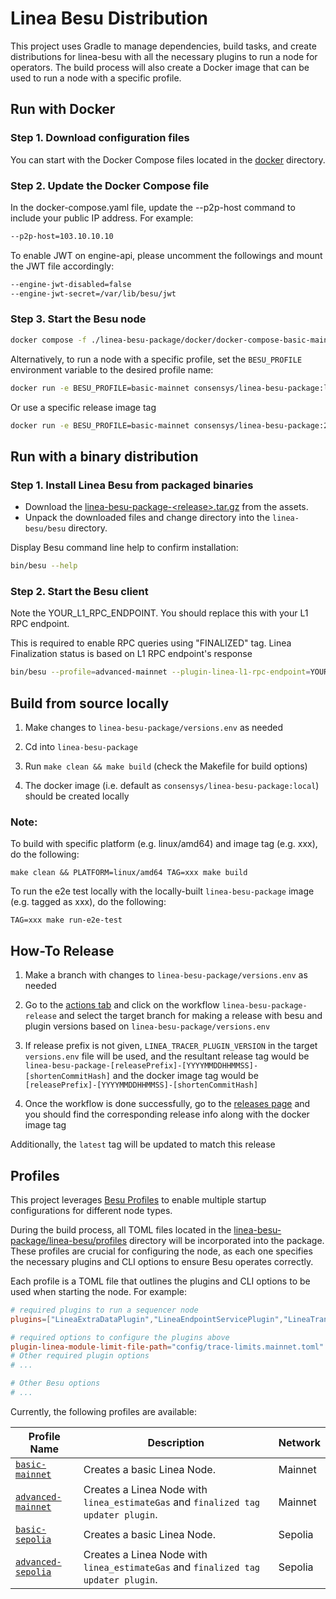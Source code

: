 # Linea Besu Distribution

This project uses Gradle to manage dependencies, build tasks, and create distributions for linea-besu with 
all the necessary plugins to run a node for operators. The build process will also create a Docker image that can be 
used to run a node with a specific profile.

## Run with Docker

### Step 1. Download configuration files

You can start with the Docker Compose files located in the [docker](https://github.com/Consensys/linea-monorepo/tree/main/linea-besu-package/docker) directory.

### Step 2. Update the Docker Compose file
In the docker-compose.yaml file, update the --p2p-host command to include your public IP address. For example:
```sh
--p2p-host=103.10.10.10
```

To enable JWT on engine-api, please uncomment the followings and mount the JWT file accordingly:
```sh
--engine-jwt-disabled=false
--engine-jwt-secret=/var/lib/besu/jwt
```

### Step 3. Start the Besu node
```sh
docker compose -f ./linea-besu-package/docker/docker-compose-basic-mainnet.yaml up
```
Alternatively, to run a node with a specific profile, set the `BESU_PROFILE` environment variable to the desired profile name:

```sh
docker run -e BESU_PROFILE=basic-mainnet consensys/linea-besu-package:latest
```
Or use a specific release image tag
```sh
docker run -e BESU_PROFILE=basic-mainnet consensys/linea-besu-package:2.1.0-20250507100634-6dc9db9
```
## Run with a binary distribution

### Step 1. Install Linea Besu from packaged binaries
*  Download the [linea-besu-package-&lt;release&gt;.tar.gz](https://github.com/Consensys/linea-monorepo/releases?q=linea-besu-package&expanded=true) 
from the assets.
* Unpack the downloaded files and change directory into the `linea-besu/besu`
directory.

Display Besu command line help to confirm installation:
```sh
bin/besu --help
```

### Step 2. Start the Besu client

Note the YOUR_L1_RPC_ENDPOINT. You should replace this with your L1 RPC endpoint. 

This is required to enable RPC queries using "FINALIZED" tag. 
Linea Finalization status is based on L1 RPC endpoint's response
```sh
bin/besu --profile=advanced-mainnet --plugin-linea-l1-rpc-endpoint=YOUR_L1_RPC_ENDPOINT
```

## Build from source locally

1. Make changes to `linea-besu-package/versions.env` as needed

2. Cd into `linea-besu-package`

3. Run `make clean && make build` (check the Makefile for build options)

4. The docker image (i.e. default as `consensys/linea-besu-package:local`) should be created locally 

### Note: 

To build with specific platform (e.g. linux/amd64) and image tag (e.g. xxx), do the following:
```
make clean && PLATFORM=linux/amd64 TAG=xxx make build
```

To run the e2e test locally with the locally-built `linea-besu-package` image (e.g. tagged as xxx), do the following:
```
TAG=xxx make run-e2e-test
```

## How-To Release

1. Make a branch with changes to `linea-besu-package/versions.env` as needed

2. Go to the [actions tab](https://github.com/Consensys/linea-monorepo/actions) and click on the workflow `linea-besu-package-release` and select the target branch for making a release with besu and plugin versions based on `linea-besu-package/versions.env`

3. If release prefix is not given, `LINEA_TRACER_PLUGIN_VERSION` in the target `versions.env` file will be used, and the resultant release tag would be `linea-besu-package-[releasePrefix]-[YYYYMMDDHHMMSS]-[shortenCommitHash]` and the docker image tag would be `[releasePrefix]-[YYYYMMDDHHMMSS]-[shortenCommitHash]`

4. Once the workflow is done successfully, go to the [releases page](https://github.com/Consensys/linea-monorepo/releases?q=linea-besu-package&expanded=true) and you should find the corresponding release info along with the docker image tag

Additionally, the `latest` tag will be updated to match this release


## Profiles

This project leverages [Besu Profiles](https://besu.hyperledger.org/public-networks/how-to/use-configuration-file/profile) to enable multiple startup configurations for different node types.

During the build process, all TOML files located in the [linea-besu-package/linea-besu/profiles](https://github.com/Consensys/linea-monorepo/tree/main/linea-besu-package/linea-besu/profiles) directory will be incorporated into the package. These profiles are crucial for configuring the node, as each one specifies the necessary plugins and CLI options to ensure Besu operates correctly.

Each profile is a TOML file that outlines the plugins and CLI options to be used when starting the node. For example:

```toml
# required plugins to run a sequencer node
plugins=["LineaExtraDataPlugin","LineaEndpointServicePlugin","LineaTransactionPoolValidatorPlugin","LineaTransactionSelectorPlugin"]

# required options to configure the plugins above
plugin-linea-module-limit-file-path="config/trace-limits.mainnet.toml"
# Other required plugin options
# ...

# Other Besu options
# ...
```

Currently, the following profiles are available:

| Profile Name                                                                                                              | Description                                                               | Network | 
|---------------------------------------------------------------------------------------------------------------------------|---------------------------------------------------------------------------|---------|
| [`basic-mainnet`](https://github.com/Consensys/linea-monorepo/blob/main/linea-besu-package/linea-besu/profiles/basic-mainnet.toml)       | Creates a basic Linea Node.                                               | Mainnet |
| [`advanced-mainnet`](https://github.com/Consensys/linea-monorepo/blob/main/linea-besu-package/linea-besu/profiles/advanced-mainnet.toml) | Creates a Linea Node with `linea_estimateGas` and `finalized tag updater plugin`. | Mainnet |
| [`basic-sepolia`](https://github.com/Consensys/linea-monorepo/blob/main/linea-besu-package/linea-besu/profiles/basic-sepolia.toml)       | Creates a basic Linea Node.                                               | Sepolia |
| [`advanced-sepolia`](https://github.com/Consensys/linea-monorepo/blob/main/linea-besu-package/linea-besu/profiles/advanced-mainnet.toml) | Creates a Linea Node with `linea_estimateGas` and `finalized tag updater plugin`. | Sepolia |
